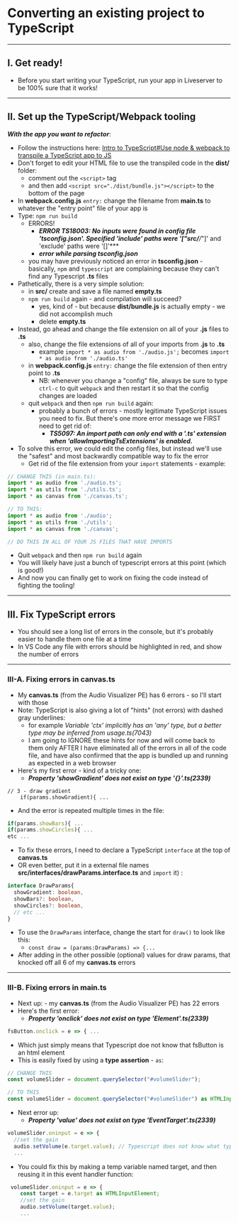 # Converting an existing project to TypeScript

---

## I. Get ready!
- Before you start writing your TypeScript, run your app in Liveserver to be 100% sure that it works!

---

## II. Set up the TypeScript/Webpack tooling
***With the app you want to refactor***:

- Follow the instructions here: [Intro to TypeScript#Use node & webpack to transpile a TypeScript app to JS](https://github.com/tonethar/IGME-330-Master/blob/master/notes/intro-typescript.md#iii-use-node--webpack-to-transpile-a-typescript-app-to-js)
- Don't forget to edit your HTML file to use the transpiled code in the **dist/** folder:
  - comment out the `<script>` tag
  - and then add `<script src="./dist/bundle.js"></script>` to the bottom of the page
- In **webpack.config.js** `entry:` change the filename from **main.ts** to whatever the "entry point" file of your app is
- Type: `npm run build`
  - ERRORS!
    - ***ERROR TS18003: No inputs were found in config file 'tsconfig.json'. Specified 'include' paths were '["src/**/*"]' and 'exclude' paths were '[]'***
    - ***error while parsing tsconfig.json***
  - you may have previously noticed an error in **tsconfig.json** - basically, `npm` and `typescript` are complaining because they can't find any Typescript **.ts** files
- Pathetically, there is a very simple solution:
    - in **src/** create and save a file named **empty.ts**
    - `npm run build` again - and compilation will succeed?
       - yes, kind of - but because **dist/bundle.js** is actually empty - we did not accomplish much
       - delete **empty.ts**
- Instead, go ahead and change the file extension on all of your **.js** files to **.ts**
  - also, change the file extensions of all of your imports from **.js** to **.ts**
    - example `import * as audio from './audio.js';` becomes `import * as audio from './audio.ts'`
  - in **webpack.config.js** `entry:` change the file extension of then entry point to **.ts**
    - NB: whenever you change a "config" file, always be sure to type `ctrl-c` to quit `webpack` and then restart it so that the config changes are loaded
  - quit `webpack` and then `npm run build` again:
    - probably a bunch of errors - mostly legitimate TypeScript issues you need to fix. But there's one more error message we FIRST need to get rid of:
      - ***TS5097: An import path can only end with a '.ts' extension when 'allowImportingTsExtensions' is enabled.***
- To solve this error, we could edit the config files, but instead we'll use the "safest" and most backwardly compatible way to fix the error
  - Get rid of the file extension from your `import` statements - example:
  
```js
// CHANGE THIS (in main.ts):
import * as audio from './audio.ts';
import * as utils from './utils.ts';
import * as canvas from './canvas.ts';

// TO THIS:
import * as audio from './audio';
import * as utils from './utils';
import * as canvas from './canvas';

// DO THIS IN ALL OF YOUR JS FILES THAT HAVE IMPORTS
````

- Quit `webpack` and then `npm run build` again
- You will likely have just a bunch of typescript errors at this point (which is good!)
- And now you can finally get to work on fixing the code instead of fighting the tooling!
  
---

## III. Fix TypeScript errors

- You should see a long list of errors in the console, but it's probably easier to handle them one file at a time
- In VS Code any file with errors should be highlighted in red, and show the number of errors 

---

### III-A. Fixing errors in canvas.ts
- My **canvas.ts** (from the Audio Visualizer PE) has 6 errors - so I'll start with those
- Note: TypeScript is also giving a lot of "hints" (not errors) with dashed gray underlines:
  - for example *Variable 'ctx' implicitly has an 'any' type, but a better type may be inferred from usage.ts(7043)*
  - I am going to IGNORE these hints for now and will come back to them only AFTER I have eliminated all of the errors in all of the code file, and have also confirmed that the app is bundled up and running as expected in  a web browser
- Here's my first error - kind of a tricky one:
  - ***Property 'showGradient' does not exist on type '{}'.ts(2339)***

```
// 3 - draw gradient
	if(params.showGradient){ ...
````

- And the error is repeated multiple times in the file:

```js
if(params.showBars){ ...
if(params.showCircles){ ...
etc ...
```

- To fix these errors, I need to declare a TypeScript `interface` at the top of **canvas.ts**
- OR even better, put it in a external file names **src/interfaces/drawParams.interface.ts** and `import` it) :

```ts
interface DrawParams{
  showGradient: boolean,
  showBars?: boolean,
  showCircles?: boolean,
  // etc ...
}
```

- To use the `DrawParams` interface, change the start for `draw()` to look like this:
  - `const draw = (params:DrawParams) => {...`
- After adding in the other possible (optional) values for draw params, that knocked off all 6 of my **canvas.ts** errors

---

### III-B. Fixing errors in main.ts

- Next up: - my **canvas.ts** (from the Audio Visualizer PE) has 22 errors
- Here's the first error:
  - ***Property 'onclick' does not exist on type 'Element'.ts(2339)***
  
```ts
fsButton.onclick = e => { ...
```

- Which just simply means that Typescript doe not know that fsButton is an html element
- This is easily fixed by using a **type assertion** - `as`:

```ts
// CHANGE THIS
const volumeSlider = document.querySelector("#volumeSlider");

// TO THIS
const volumeSlider = document.querySelector("#volumeSlider") as HTMLInputElement;
```

- Next error up:
  - ***Property 'value' does not exist on type 'EventTarget'.ts(2339)***

```ts
volumeSlider.oninput = e => {
  //set the gain
  audio.setVolume(e.target.value); // Typescript does not know what type e.target is
  ...
```

- You could fix this by making a temp variable named target, and then reusing it in this event handler function:

```ts
 volumeSlider.oninput = e => {
    const target = e.target as HTMLInputElement;
    //set the gain
    audio.setVolume(target.value);
    ...
```

